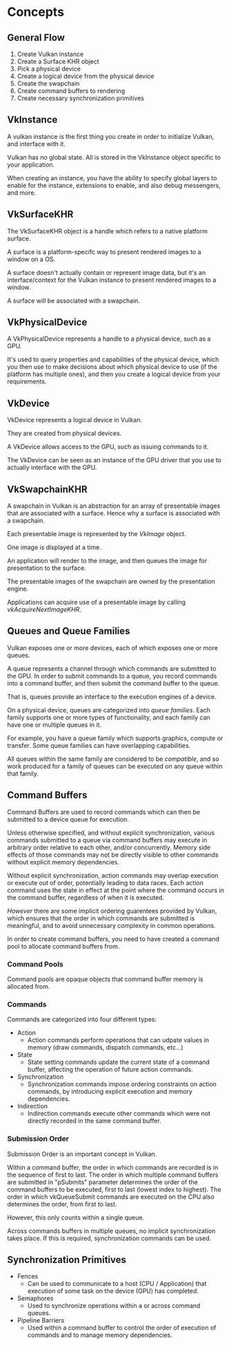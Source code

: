 # Concepts

## General Flow

1. Create Vulkan instance
2. Create a Surface KHR object
3. Pick a physical device
4. Create a logical device from the physical device
5. Create the swapchain
6. Create command buffers to rendering
7. Create necessary synchronization primitives

## VkInstance

A vulkan instance is the first thing you create in order to initialize Vulkan, and interface with it.

Vulkan has no global state. All is stored in the VkInstance object specific to your application.

When creating an instance, you have the ability to specify global layers to enable for the instance, extensions to enable, and also debug messengers, and more.

## VkSurfaceKHR

The VkSurfaceKHR object is a handle which refers to a native platform surface.

A surface is a platform-specifc way to present rendered images to a window on a OS.

A surface doesn't actually contain or represent image data, but it's an interface/context for the Vulkan instance to present rendered images to a window.

A surface will be associated with a swapchain.

## VkPhysicalDevice

A VkPhysicalDevice represents a handle to a physical device, such as a GPU.

It's used to query properties and capabilities of the physical device, which you then use to make decisions about which physical device to use (if the platform has multiple ones), and then you create a logical device from your requirements.

## VkDevice

VkDevice represents a logical device in Vulkan.

They are created from physical devices.

A VkDevice allows access to the GPU, such as issuing commands to it.

The VkDevice can be seen as an instance of the GPU driver that you use to actually interface with the GPU.

## VkSwapchainKHR

A swapchain in Vulkan is an abstraction for an array of presentable images that are associated with a surface. Hence why a surface is associated with a swapchain.

Each presentable image is represented by the *VkImage* object.

One image is displayed at a time.

An application will render to the image, and then queues the image for presentation to the surface.

The presentable images of the swapchain are owned by the presentation engine.

Applications can acquire use of a presentable image by calling *vkAcquireNextImageKHR*.

## Queues and Queue Families

Vulkan exposes one or more devices, each of which exposes one or more queues.

A queue represents a channel through which commands are submitted to the GPU. In order to submit commands to a queue, you record commands into a command buffer, and then submit the command buffer to the queue.

That is, queues provide an interface to the execution engines of a device.

On a physical device, queues are categorized into *queue families*. Each family supports one or more types of functionality, and each family can have one or multiple queues in it.

For example, you have a queue family which supports graphics, compute or transfer. Some queue families can have overlapping capabilities.

All queues within the same family are considered to be *compatible*, and so work produced for a family of queues can be executed on any queue within that family.

## Command Buffers

Command Buffers are used to record commands which can then be submitted to a device queue for execution.

Unless otherwise specified, and without explicit synchronization, various commands submitted to a queue via command buffers may execute in arbitrary order relative to each other, and/or concurrently. Memory side effects of those commands may not be directly visible to other commands without explicit memory dependencies.

Without explicit synchronization, action commands may overlap execution or execute out of order, potentially leading to data races. Each action command uses the state in effect at the point where the command occurs in the command buffer, regardless of when it is executed.

*However* there are some implicit ordering guarentees provided by Vulkan, which ensures that the order in which commands are submitted is meaningful, and to avoid unnecessary complexity in common operations.

In order to create command buffers, you need to have created a command pool to allocate command buffers from.

### Command Pools

Command pools are opaque objects that command buffer memory is allocated from.

### Commands

Commands are categorized into four different types:

- Action
    - Action commands perform operations that can udpate values in memory (draw commands, dispatch commands, etc...)
- State
    - State setting commands update the current state of a command buffer, affecting the operation of future action commands.
- Synchronization
    - Synchronization commands impose ordering constraints on action commands, by introducing explicit execution and memory dependencies.
- Indirection
    - Indirection commands execute other commands which were not directly recorded in the same command buffer.

### Submission Order

Submission Order is an important concept in Vulkan.

Within a command buffer, the order in which commands are recorded is in the sequence of first to last.
The order in which multiple command buffers are submitted in "pSubmits" parameter determines the order of the command buffers to be executed, first to last (lowest index to highest).
The order in which vkQueueSubmit commands are executed on the CPU also determines the order, from first to last.

However, this only counts within a single queue.

Across commands buffers in multiple queues, no implicit synchronization takes place. If this is required, synchronization commands can be used.

## Synchronization Primitives

- Fences
    - Can be used to communicate to a host (CPU / Application) that execution of some task on the device (GPU) has completed.
- Semaphores
    - Used to synchronize operations within a or across command queues.
- Pipeline Barriers
    - Used within a command buffer to control the order of execution of commands and to manage memory dependencies.